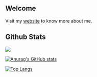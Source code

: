 ## Welcome

Visit my [website](https://231tr0n.github.io) to know more about me.


## Github Stats
![](https://komarev.com/ghpvc/?username=231tr0n)

[![Anurag's GitHub stats](https://github-readme-stats.vercel.app/api?username=231tr0n)](https://github.com/anuraghazra/github-readme-stats)

[![Top Langs](https://github-readme-stats.vercel.app/api/top-langs/?username=231tr0n)](https://github.com/anuraghazra/github-readme-stats)
